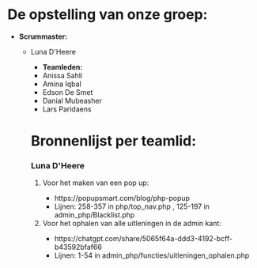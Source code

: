 <h1>De opstelling van onze groep: </h1>

<ul>
  <li><b>Scrummaster:</b></li>
    <ul>
    <li>Luna D'Heere</li>
    <ul>
  <li><b>Teamleden:</b>
    <li>Anissa Sahli</li>
    <li>Amina Iqbal</li>
    <li>Edson De Smet</li>
    <li>Danial Mubeasher</li>
    <li>Lars Paridaens</li>
  </li>
</ul>

<h1>Bronnenlijst per teamlid: </h1>

<h3>Luna D'Heere</h3>
<ol>
  <li>Voor het maken van een pop up:</li>
  <ul>
    <li>https://popupsmart.com/blog/php-popup</li>
    <li>Lijnen: 258-357 in php/top_nav.php , 125-197 in admin_php/Blacklist.php</li>
  </ul>
  <li>Voor het ophalen van alle uitleningen in de admin kant:</li>
    <ul>
      <li>https://chatgpt.com/share/5065f64a-ddd3-4192-bcff-b43592bfaf66</li>
      <li>Lijnen: 1-54 in admin_php/functies/uitleningen_ophalen.php</li>
    </ul>
</ol>
